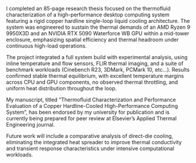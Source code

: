I completed an 85-page research thesis focused on the thermofluid characterization of a high-performance desktop computing system featuring a rigid copper hardline single-loop liquid cooling architecture. The system was engineered to sustain the thermal demands of an AMD Ryzen 9 9950X3D and an NVIDIA RTX 5090 Waterforce WB GPU within a mid-tower enclosure, emphasizing spatial efficiency and thermal headroom under continuous high-load operations.

The project integrated a full system build with experimental analysis, using inline temperature and flow sensors, FLIR thermal imaging, and a suite of benchmark workloads (Cinebench R23, 3DMark, PCMark 10, etc...). Results confirmed stable thermal equilibrium, with excellent temperature margins across CPU and GPU components, no observed thermal throttling, and uniform heat distribution throughout the loop.

My manuscript, titled “Thermofluid Characterization and Performance Evaluation of a Copper Hardline-Cooled High-Performance Computing System”, has been endorsed by my university for publication and is currently being prepared for peer review at Elsevier’s Applied Thermal Engineering journal.

Future work will include a comparative analysis of direct-die cooling, eliminating the integrated heat spreader to improve thermal conductivity and transient response characteristics under intensive computational workloads.
